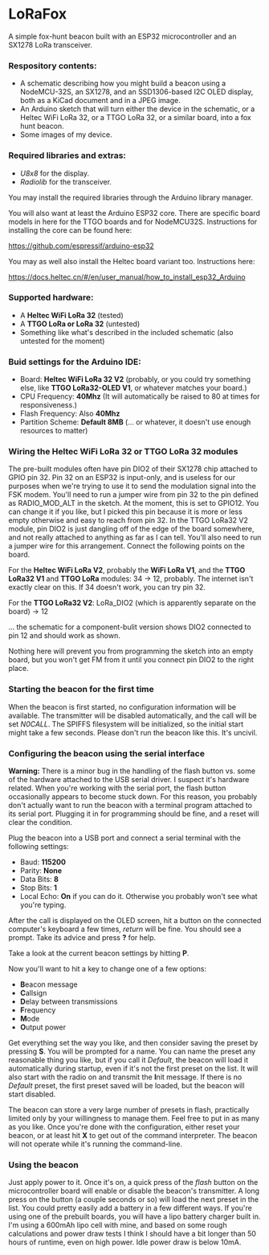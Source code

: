 # LoRaFox
A simple fox-hunt beacon built with an ESP32 microcontroller and an SX1278 LoRa transceiver.


### Respository contents:

   * A schematic describing how you might build a beacon using a NodeMCU-32S, an SX1278, and an SSD1306-based I2C OLED display, both as a KiCad document and in a JPEG image.
   * An Arduino sketch that will turn either the device in the schematic, or a Heltec WiFi LoRa 32, or a TTGO LoRa 32, or a similar board, into a fox hunt beacon.
   * Some images of my device.
   
### Required libraries and extras:
   
   * *U8x8* for the display.
   * *Radiolib* for the transceiver.
   
You may install the required libraries through the Arduino library manager.

You will also want at least the Arduino ESP32 core.  There are specific board models in here for the TTGO boards and for NodeMCU32S.  Instructions for installing the core can be found here: 

https://github.com/espressif/arduino-esp32

You may as well also install the Heltec board variant too.  Instructions here: 

https://docs.heltec.cn/#/en/user_manual/how_to_install_esp32_Arduino


### Supported hardware:

   * A **Heltec WiFi LoRa 32** (tested)
   * A **TTGO LoRa or LoRa 32** (untested)
   * Something like what's described in the included schematic (also untested for the moment)
   
### Buid settings for the Arduino IDE:

   * Board: **Heltec WiFi LoRa 32 V2** (probably, or you could try something else, like **TTGO LoRa32-OLED V1**, or whatever matches your board.)
   * CPU Frequency: **40Mhz** (It will automatically be raised to 80 at times for responsiveness.)
   * Flash Frequency: Also **40Mhz**
   * Partition Scheme: **Default 8MB** (... or whatever, it doesn't use enough resources to matter)

### Wiring the Heltec WiFi LoRa 32 or TTGO LoRa 32 modules

The pre-built modules often have pin DIO2 of their SX1278 chip attached to GPIO pin 32.  Pin 32 on an ESP32 is input-only, and is useless for our purposes when we're trying to use it to send the modulation signal into the FSK modem.  You'll need to run a jumper wire from pin 32 to the pin defined as RADIO_MOD_ALT in the sketch.  At the moment, this is set to GPIO12.  You can change it if you like, but I picked this pin because it is more or less empty otherwise and easy to reach from pin 32.  In the TTGO LoRa32 V2 module, pin DIO2 is just dangling off of the edge of the board somewhere, and not really attached to anything as far as I can tell.  You'll also need to run a jumper wire for this arrangement.  Connect the following points on the board.

For the **Heltec WiFi LoRa V2**, probably the **WiFi LoRa V1**, and the **TTGO LoRa32 V1** and **TTGO LoRa** modules: 34 -> 12, probably.  The internet isn't exactly clear on this.  If 34 doesn't work, you can try pin 32.

For the **TTGO LoRa32 V2**: LoRa_DIO2 (which is apparently separate on the board) -> 12

... the schematic for a component-bulit version shows DIO2 connected to pin 12 and should work as shown.

Nothing here will prevent you from programming the sketch into an empty board, but you won't get FM from it until you connect pin DIO2 to the right place.

### Starting the beacon for the first time

When the beacon is first started, no configuration information will be available.  The transmitter will be disabled automatically, and the call will be set *N0CALL*.  The SPIFFS filesystem will be initialized, so the initial start might take a few seconds.  Please don't run the beacon like this.  It's uncivil.

### Configuring the beacon using the serial interface
   **Warning:** There is a minor bug in the handling of the flash button vs. some of the hardware attached to the USB serial driver.  I suspect it's hardware related.  When you're working with the serial port, the flash button occasionally appears to become stuck down.  For this reason, you probably don't actually want to run the beacon with a terminal program attached to its serial port.  Plugging it in for programming should be fine, and a reset will clear the condition.
   
Plug the beacon into a USB port and connect a serial terminal with the following settings:

   * Baud: **115200**
   * Parity: **None**
   * Data Bits: **8**
   * Stop Bits: **1**
   * Local Echo: **On** if you can do it.  Otherwise you probably won't see what you're typing.

After the call is displayed on the OLED screen, hit a button on the connected computer's keyboard a few times, *return* will be fine.  You should see a prompt.  Take its advice and press **?** for help.

Take a look at the current beacon settings by hitting **P**.

Now you'll want to hit a key to change one of a few options:
   * **B**eacon message
   * **C**allsign
   * **D**elay between transmissions
   * **F**requency
   * **M**ode
   * **O**utput power
   
Get everything set the way you like, and then consider saving the preset by pressing **S**.  You will be prompted for a name.  You can name the preset any reasonable thing you like, but if you call it *Default*, the beacon will load it automatically during startup, even if it's not the first preset on the list.  It will also start with the radio on and transmit the **I**nit message.  If there is no *Default* preset, the first preset saved will be loaded, but the beacon will start disabled.

The beacon can store a very large number of presets in flash, practically limited only by your willingness to manage them.  Feel free to put in as many as you like.  Once you're done with the configuration, either reset your beacon, or at least hit **X** to get out of the command interpreter.  The beacon will not operate while it's running the command-line.
   

### Using the beacon

Just apply power to it.  Once it's on, a quick press of the *flash* button on the microcontroller board will enable or disable the beacon's transmitter.  A long press on the button (a couple seconds or so) will load the next preset in the list.  You could pretty easily add a battery in a few different ways.  If you're using one of the prebuilt boards, you will have a lipo battery charger built in.  I'm using a 600mAh lipo cell with mine, and based on some rough calculations and power draw tests I think I should have a bit longer than 50 hours of runtime, even on high power.  Idle power draw is below 10mA. 

